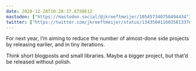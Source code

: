 ```yaml
---
date: 2020-12-28T10:28:37.875861Z
mastodon: ["https://mastodon.social/@jkreeftmeijer/105457340750494434"]
twitter: ["https://twitter.com/jkreeftmeijer/status/1343504116035813376"]
---
```

For next year, I’m aiming to reduce the number of almost-done side projects by releasing earlier, and in tiny iterations.

Think short blogposts and small libraries. Maybe a bigger project, but that’d be released without polish.
